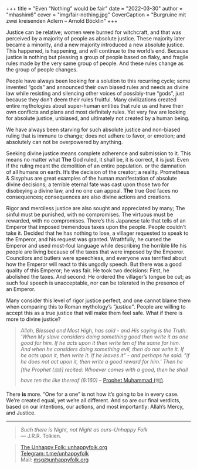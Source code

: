 +++
title = "Even “Nothing” would be fair"
date = "2022-03-30"
author = "mhashim6"
cover = "img/fair-nothing.jpg"
CoverCaption = "Burgruine mit zwei kreisenden Adlern – Arnold Böcklin"
+++

Justice can be relative; women were burned for witchcraft, and that was perceived by a majority of people as absolute justice. These majority later became a minority, and a new majority introduced a new absolute justice. This happened, is happening, and will continue to the world’s end. Because justice is nothing but pleasing a group of people based on flaky, and fragile rules made by the very same group of people. And these rules change as the group of people changes.

People have always been looking for a solution to this recurring cycle; some invented “gods” and announced their own biased rules and needs as divine law while resisting and silencing other voices of possibly-true “gods”, just because they don’t deem their rules fruitful. Many civilizations created entire mythologies about super-human entities that rule us and have their own conflicts and plans and most definitely rules. Yet very few are looking for absolute justice, unbiased, and ultimately not created by a human being.

We have always been starving for such absolute justice and non-biased ruling that is immune to change; does not adhere to favor, or emotion; and absolutely can not be overpowered by anything.

Seeking divine justice means complete adherence and submission to it. This means no matter what __The__ God ruled, it shall be, it is correct, it is just. Even if the ruling meant the demolition of an entire population. or the damnation of all humans on earth. It’s the decision of the creator; a reality. Prometheus & Sisyphus are great examples of the human manifestation of absolute divine decisions; a terrible eternal fate was cast upon those two for disobeying a divine law, and no one can appeal. __The__ true God faces no consequences; consequences are also divine actions and creations.

Rigor and merciless justice are also sought and appreciated by many; The sinful must be punished, with no compromises. The virtuous must be rewarded, with no compromises. There’s this Japanese tale that tells of an Emperor that imposed tremendous taxes upon the people. People couldn’t take it. Decided that he has nothing to lose, a villager requested to speak to the Emperor, and his request was granted. Wrathfully, he cursed the Emperor and used most-foul language while describing the horrible life his people are living because of the taxes that were imposed by the Emperor. Councilors and butlers were speechless, and everyone was terrified about how the Emperor will react to this ungodly speech. But there was a good quality of this Emperor; he was fair. He took two decisions: First, he abolished the taxes. And second: He ordered the villager’s tongue be cut; as such foul speech is unacceptable, nor can be tolerated in the presence of an Emperor.

Many consider this level of rigor justice perfect, and one cannot blame them when comparing this to Roman mythology’s _“justice”_. People are willing to accept this as a true justice that will make them feel safe. What if there is more to divine justice?

> _Allah, Blessed and Most High, has said - and His saying is the Truth: 'When My slave considers doing something good then write it as one good for him. If he acts upon it then write ten of the same for him. And when he considers doing something evil, then do not write it. If he acts upon it, then write it. If he leaves it" - and perhaps he said: "if he does not act upon it, then write a good reward for him.' Then he [the Prophet (ﷺ)] recited: Whoever comes with a good, then he shall have ten the like thereof (6:160)_ – [Prophet Muhammad (ﷺ)](https://sunnah.com/tirmidhi:3073). 

There __is__ more. “One for a one” is not how it’s going to be in every case. We’re created equal, yet we’re all different. And so are our final verdicts, based on our intentions, our actions, and most importantly: Allah’s Mercy, and Justice.

---
> _Such there is Night, not Night as ours–Unhappy Folk_ \
> — J.R.R. Tolkien.

> [The Unhappy Folk: unhappyfolk.org](https://unhappyfolk.org) \
> [Telegram: t.me/unhappyfolk](https://t.me/unhappyfolk) \
> Mail: msg@unhappyfolk.org 